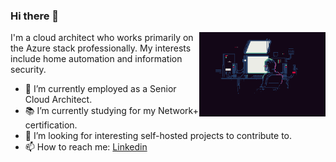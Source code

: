 ### Hi there 👋

<img width="40%" align="right" alt="Github" src="https://github.com/jeffstagg/jeffstagg/blob/main/room.gif" />

I'm a cloud architect who works primarily on the Azure stack professionally. My interests include home automation and information security.

- 🔭 I’m currently employed as a Senior Cloud Architect.
- 📚 I’m currently studying for my Network+ certification.
- 👯 I’m looking for interesting self-hosted projects to contribute to. 
- 📫 How to reach me: [Linkedin](https://www.linkedin.com/in/jeffstagg)

